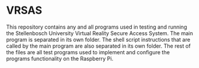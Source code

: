 # VRSAS
This repository contains any and all programs used in testing and running the Stellenbosch University Virtual Reality Secure Access System.
The main program is separated in its own folder.
The shell script instructions that are called by the main program are also separated in its own folder.
The rest of the files are all test programs used to implement and configure the programs functionality on the Raspberry Pi.
